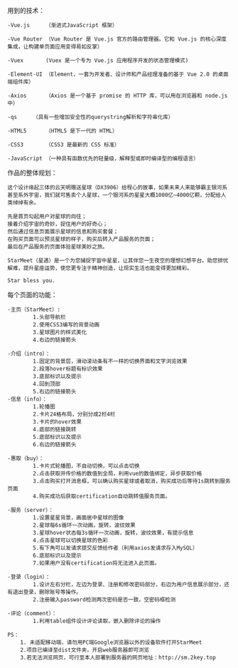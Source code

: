 用到的技术：

	-Vue.js		（渐进式JavaScript 框架）

	-Vue Router	（Vue Router 是 Vue.js 官方的路由管理器。它和 Vue.js 的核心深度集成，让构建单页面应用变得易如反掌）

	-Vuex		(Vuex 是一个专为 Vue.js 应用程序开发的状态管理模式)

	-Element-UI	（Element，一套为开发者、设计师和产品经理准备的基于 Vue 2.0 的桌面端组件库）

	-Axios		（Axios 是一个基于 promise 的 HTTP 库，可以用在浏览器和 node.js 中）

	-qs		（具有一些增加安全性的querystring解析和字符串化库）

	-HTML5		（HTML5 是下一代的 HTML）

	-CSS3		（CSS3 是最新的 CSS 标准）

	-JavaScript	（一种具有函数优先的轻量级，解释型或即时编译型的编程语言）


作品的整体规划：

	
	这个设计缘起三体的云天明赠送星球（DX3906）给程心的故事，如果未来人来能够霸主银河系甚至系外宇宙，我们就可售卖个人星球，一个银河系的星星大概1000亿~4000亿颗，分配给人类绰绰有余。

	先是首页勾起用户对星球的向往；
	接着介绍宇宙的奇妙，捉住用户的好奇心；
	然后通过信息页面展示星球的信息和购买套餐；
	在购买页面可以预览星球的样子，购买后转入产品服务的页面；
	最后在产品服务的页面体验星球美妙之旅。

	StarMeet（星遇）是一个为您捕捉宇宙中星星，让其伴您一生夜空的理想幻想平台。助您排忧解难，提升星座运势，使您更专注于精神创造，让现实生活也能变得更加精彩。

	Star bless you.


每个页面的功能：

	-主页（StarMeet）:
			1.头部导航栏
			2.使用CSS3编写的背景动画
			3.星球图片的样式美化
			4.右边的链接箭头

	-介绍（intro）：	
			1.固定的背景层，滑动滚动条有不一样的切换界面和文字浏览效果
			2.段落hover标题有标识效果
			3.底部标识以及提示
			4.回到顶部
			5.右边的链接箭头
	-信息（info）：
			1.轮播图
			2.卡片24格布局，分别分成2栏4栏
			3.卡片的hover效果
			4.底部的链接跳转
			5.底部标识以及提示
			6.右边的链接箭头	

	-惠取（buy）：
			1.卡片式轮播图，不自动切换，可以点击切换
			2.点击获取并传价格的数值到全局，利用vue的数值绑定，异步获取价格
			3.点击购买打开消息框，可以确认购买星球或者取消，购买成功后等待1s跳转到服务页面
			4.购买成功后获取certification自动跳转值服务页面。

	-服务（server）：
			1.设置星星背景，画面居中星球的图像
			2.星球每6s循环一次动画，旋转，波纹效果
			3.星球hover状态每3s循环一次动画，旋转，波纹效果，有提示信息
			4.点击星球可以切换星球的色彩
			5.有下角可以发请求提交反馈给作者（利用axios发请求存入MySQL）
			6.底部标识以及提示
			7.如果用户没有certification将无法进入此页面。

	-登录（login）：
			1.设计左右分栏，左边为登录、注册和修改密码部分，右边为用户信息展示部分，还有退出登录，删除账号等操作。
			2.注册输入password检测两次密码是否一致，空密码框检测

	-评论（comment）：
			1.利用table组件设计评论读取，嵌入删除评论的操作
			
    PS：
        1. 未适配移动端，请勿用PC端Google浏览器以外的设备软件打开StarMeet
	    2.项目已编译至dist文件夹，开启web服务器即可浏览
	    3.若无法浏览网页，可行至本人部署到服务器的网页地址：http://sm.2key.top
